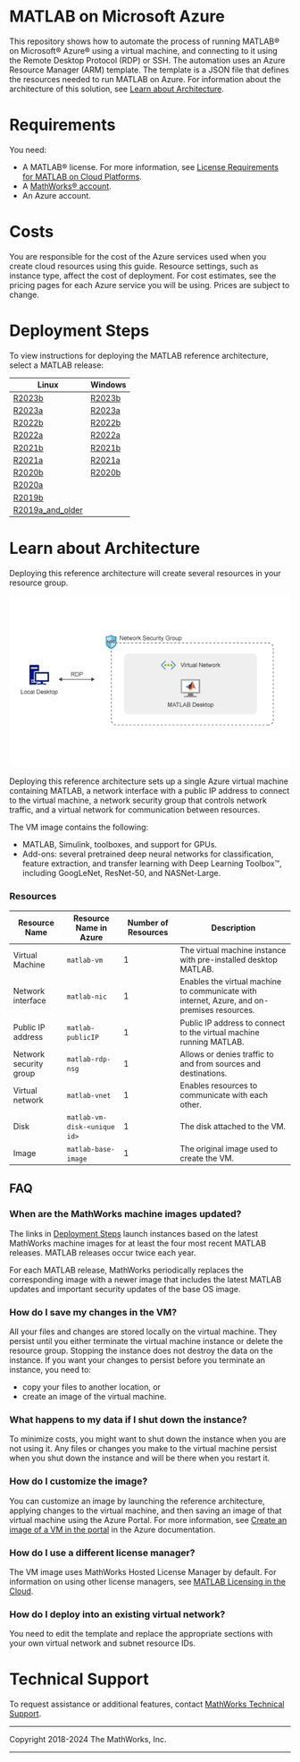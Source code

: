 # MATLAB on Microsoft Azure

This repository shows how to automate the process of running MATLAB&reg; on Microsoft&reg; Azure&reg; using a virtual machine, and connecting to it using the Remote Desktop Protocol (RDP) or SSH. The automation uses an Azure Resource Manager (ARM) template. The template is a JSON file that defines the resources needed to run MATLAB on Azure. For information about the architecture of this solution, see [Learn about Architecture](#learn-about-architecture).


# Requirements
You need:

- A MATLAB&reg; license. For more information, see [License Requirements for MATLAB on Cloud Platforms](https://www.mathworks.com/help/install/license/licensing-for-mathworks-products-running-on-the-cloud.html).
- A [MathWorks&reg; account](https://www.mathworks.com/login?uri=%2Fmwaccount%2F).
- An Azure account.

# Costs

You are responsible for the cost of the Azure services used when you create cloud resources using this guide. Resource settings, such as instance type, affect the cost of deployment. For cost estimates, see the pricing pages for each Azure service you will be using. Prices are subject to change.


# Deployment Steps

To view instructions for deploying the MATLAB reference architecture, select a MATLAB release:

| Linux | Windows |
| ----- | ------- |
| [R2023b](https://github.com/mathworks-ref-arch/matlab-on-azure/tree/master/releases/R2023b/README.md) | [R2023b](releases/R2023b/README.md) |
| [R2023a](https://github.com/mathworks-ref-arch/matlab-on-azure/tree/master/releases/R2023a/README.md) | [R2023a](releases/R2023a/README.md) |
| [R2022b](https://github.com/mathworks-ref-arch/matlab-on-azure/tree/master/releases/R2022b/README.md) | [R2022b](releases/R2022b/README.md) |
| [R2022a](https://github.com/mathworks-ref-arch/matlab-on-azure/tree/master/releases/R2022a/README.md) | [R2022a](releases/R2022a/README.md) |
| [R2021b](https://github.com/mathworks-ref-arch/matlab-on-azure/tree/master/releases/R2021b/README.md) | [R2021b](releases/R2021b/README.md) |
| [R2021a](https://github.com/mathworks-ref-arch/matlab-on-azure/tree/master/releases/R2021a/README.md) | [R2021a](releases/R2021a/README.md) |
| [R2020b](https://github.com/mathworks-ref-arch/matlab-on-azure/tree/master/releases/R2020b/README.md) | [R2020b](releases/R2020b/README.md) |
| [R2020a](https://github.com/mathworks-ref-arch/matlab-on-azure/tree/master/releases/R2020a/README.md) |  |
| [R2019b](https://github.com/mathworks-ref-arch/matlab-on-azure/tree/master/releases/R2019b/README.md) |  |
| [R2019a\_and\_older](https://github.com/mathworks-ref-arch/matlab-on-azure/tree/master/releases/R2019a_and_older/README.md) |  |


# Learn about Architecture
Deploying this reference architecture will create several resources in your resource group.

![MATLAB on Azure Reference Architecture](img/azure-matlab-diagram.png)

Deploying this reference architecture sets up a single Azure virtual machine containing MATLAB, a network interface with a public IP address to connect to the virtual machine, a network security group that controls network traffic, and a virtual network for communication between resources.

The VM image contains the following:
* MATLAB, Simulink, toolboxes, and support for GPUs.
* Add-ons: several pretrained deep neural networks for classification, feature extraction, and transfer learning with Deep Learning Toolbox&trade;, including GoogLeNet, ResNet-50, and NASNet-Large.

### Resources

| Resource Name                     | Resource Name in Azure         | Number of Resources | Description                                                                                |
|-----------------------------------|-------------------------       |---------------------|--------------------------------------------------------------------------------------------|
| Virtual Machine                   | `matlab-vm`                    | 1                   | The virtual machine instance with pre-installed desktop MATLAB.                            |
| Network interface                 | `matlab-nic`                   | 1                   | Enables the virtual machine to communicate with internet, Azure, and on-premises resources.|
| Public IP address                 | `matlab-publicIP`              | 1                   | Public IP address to connect to the virtual machine running MATLAB.                        |
| Network security group            | `matlab-rdp-nsg`               | 1                   | Allows or denies traffic to and from sources and destinations.                             |
| Virtual network                   | `matlab-vnet`                  | 1                   | Enables resources to communicate with each other.                                          |
| Disk                              | `matlab-vm-disk-<unique id>`   | 1                   | The disk attached to the VM.                                                               |
| Image                             | `matlab-base-image`            | 1                   | The original image used to create the VM.                                                  |

## FAQ

### When are the MathWorks machine images updated?
The links in [Deployment Steps](#deployment-steps) launch instances based on the latest MathWorks
machine images for at least the four most recent MATLAB releases. MATLAB releases occur twice each year.

For each MATLAB release, MathWorks periodically replaces the corresponding image with a newer image
that includes the latest MATLAB updates and important security updates of the base OS image.

### How do I save my changes in the VM?
All your files and changes are stored locally on the virtual machine. They persist until you either terminate the virtual machine instance or delete the resource group. Stopping the instance does not destroy the data on the instance. If you want your changes to persist before you terminate an instance, you need to:
* copy your files to another location, or
* create an image of the virtual machine.

### What happens to my data if I shut down the instance?
To minimize costs, you might want to shut down the instance when you are not using it. Any files or changes you make to the virtual machine persist when you shut down the instance and will be there when you restart it.

### How do I customize the image?
You can customize an image by launching the reference architecture, applying changes to the virtual machine, and then saving an image of that virtual machine using the Azure Portal.
For more information, see [Create an image of a VM in the portal](https://learn.microsoft.com/en-us/azure/virtual-machines/capture-image-portal) in the Azure documentation.

### How do I use a different license manager?
The VM image uses MathWorks Hosted License Manager by default. For information on using other license managers, see [MATLAB Licensing in the Cloud](https://www.mathworks.com/help/licensingoncloud/matlab-on-the-cloud.html).

### How do I deploy into an existing virtual network?
You need to edit the template and replace the appropriate sections with your own virtual network and subnet resource IDs.

# Technical Support
To request assistance or additional features, contact [MathWorks Technical Support](https://www.mathworks.com/support/contact_us.html).

----

Copyright 2018-2024 The MathWorks, Inc.

----